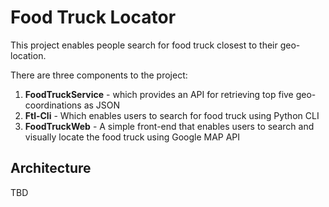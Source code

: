 # Food Truck Locator

This project enables people search for food truck closest to their geo-location.

There are three components to the project:

1. **FoodTruckService** - which provides an API for retrieving top five geo-coordinations as JSON
2. **Ftl-Cli** - Which enables users to search for food truck using Python CLI
3. **FoodTruckWeb** - A simple front-end that enables users to search and visually locate the food truck using Google MAP API

## Architecture

TBD



